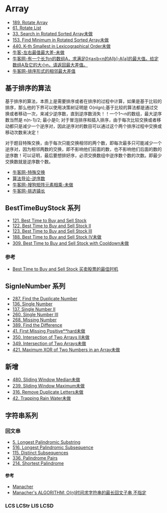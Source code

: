 # Array
 - [189. Rotate Array](https://leetcode.com/problems/rotate-array/#/description)
 - [61. Rotate List](https://leetcode.com/problems/rotate-list/#/description)
 - [33. Search in Rotated Sorted Array未做](https://leetcode.com/problems/search-in-rotated-sorted-array/#/description)
 - [153. Find Minimum in Rotated Sorted Array未做](https://leetcode.com/problems/find-minimum-in-rotated-sorted-array/#/description)
 - [440. K-th Smallest in Lexicographical Order未做](https://leetcode.com/problems/k-th-smallest-in-lexicographical-order/#/description)
 - [牛客-左右最值最大差-未做](https://www.nowcoder.com/practice/f5805cc389394cf69d89b29c0430ff27?tpId=49&&tqId=29359&rp=1&ru=/activity/oj&qru=/ta/2016test/question-ranking)
 - [牛客网-有一个长为n的数组A，求满足0≤a≤b<n的A[b]-A[a]的最大值。给定数组A及它的大小n，请返回最大差值。](https://www.nowcoder.com/practice/1f7675ae7a9e40e4bd04eb754b62fd00?tpId=49&tqId=29281&rp=1&ru=%2Factivity%2Foj&qru=%2Fta%2F2016test%2Fquestion-ranking&tPage=1)
 - [牛客网-排序形式的相邻最大差值](https://www.nowcoder.com/practice/376ede61d9654bc09dd7d9fa9a4b0bcd?tpId=49&tqId=29366&rp=1&ru=%2Factivity%2Foj&qru=%2Fta%2F2016test%2Fquestion-ranking&tPage=5)
 
## 基于排序的算法
基于排序的算法，本质上是需要排序或者在排序的过程中计算，如果是基于比较的排序，那么他的下界可以使用决策树证明是 O(nlgn);基于比较的算法都是通过交换或者移动一次，来减少逆序数，直到逆序数消失！！一个1～n的数组，最大逆序数当然是 n(n-1)/2; 最小是0; 对于冒泡排序和插入排序，由于每次比较交换或者移动都只是减少一个逆序对，因此逆序对的数目可以通过这个两个排序过程中交换或移动次数来决定！

对于题目特殊交换，由于每次只能交换相邻的两个数，即每次最多只可能减少一个逆序对，因为相邻两数的交换，即不影响他们前面的数，也不影响他们后面的数的逆序数！可以证明，最后要想排好序，必须交换数组中逆序数个数的次数。即最少交换数就是逆序数个数。
 - [牛客网-特殊交换](https://www.nowcoder.com/questionTerminal/a619f76bcd034124bb4ab726506364c9?toCommentId=106891)
 - [算法导论-逆序数]()
 - [牛客网-搜狗矩阵元素相乘-未做](https://www.nowcoder.com/questionTerminal/935fbb71542345ef87a7acc190e2577b?orderByHotValue=1&difficulty=00100&commentTags=C/C++)
 - [牛客网-挑选镇长](https://www.nowcoder.com/questionTerminal/01c630ecb9cf42738d37788c2a0fbc83)
 
## BestTimeBuyStock 系列
 - [121. Best Time to Buy and Sell Stock](https://leetcode.com/problems/best-time-to-buy-and-sell-stock/#/description)
 - [122. Best Time to Buy and Sell Stock II](https://leetcode.com/problems/best-time-to-buy-and-sell-stock-ii/#/description)
 - [123. Best Time to Buy and Sell Stock III](https://leetcode.com/problems/best-time-to-buy-and-sell-stock-iii/#/description)
 - [188. Best Time to Buy and Sell Stock IV未做](https://leetcode.com/problems/best-time-to-buy-and-sell-stock-iv/#/description)
 - [309. Best Time to Buy and Sell Stock with Cooldown未做](https://leetcode.com/problems/best-time-to-buy-and-sell-stock-with-cooldown/#/description)

### 参考
 - [Best Time to Buy and Sell Stock 买卖股票的最佳时机](https://segmentfault.com/a/1190000003483697)
 
## SignleNumber 系列
 - [287. Find the Duplicate Number](https://leetcode.com/problems/find-the-duplicate-number/#/solutions)
 - [136. Single Number](https://leetcode.com/problems/single-number/#/description)
 - [137. Single Number II](https://leetcode.com/problems/single-number-ii/#/description)
 - [260. Single Number III](https://leetcode.com/problems/single-number-iii/#/description)
 - [268. Missing Number](https://leetcode.com/problems/missing-number/#/description)
 - [389. Find the Difference](https://leetcode.com/problems/find-the-difference/#/description)
 - [41. First Missing Positive**hard未做](https://leetcode.com/problems/first-missing-positive/#/description)
 - [350. Intersection of Two Arrays II未做](https://leetcode.com/problems/intersection-of-two-arrays-ii/#/description)
 - [349. Intersection of Two Arrays未做](https://leetcode.com/problems/intersection-of-two-arrays/#/description)
 - [421. Maximum XOR of Two Numbers in an Array未做](https://leetcode.com/problems/maximum-xor-of-two-numbers-in-an-array/#/description)
## 新增
 - [480. Sliding Window Median未做](https://leetcode.com/problems/sliding-window-median/#/description)
 - [239. Sliding Window Maximum未做](https://leetcode.com/problems/sliding-window-maximum/#/description)
 - [316. Remove Duplicate Letters未做](https://leetcode.com/problems/remove-duplicate-letters/#/description)
 - [42. Trapping Rain Water未做](https://leetcode.com/problems/trapping-rain-water/#/description)
 
## 字符串系列
### 回文串
 - [5. Longest Palindromic Substring](https://leetcode.com/problems/longest-palindromic-substring/#/description)
 - [516. Longest Palindromic Subsequence](https://leetcode.com/problems/longest-palindromic-subsequence/#/description)
 - [115. Distinct Subsequences](https://leetcode.com/problems/distinct-subsequences/#/description)
 - [336. Palindrome Pairs](https://leetcode.com/problems/palindrome-pairs/#/description)
 - [214. Shortest Palindrome](https://leetcode.com/problems/shortest-palindrome/#/description)
 
#### 参考
 - [Manacher](https://github.com/julycoding/The-Art-Of-Programming-By-July/blob/master/ebook/zh/01.05.md)
 - [Manacher's ALGORITHM: O(n)时间求字符串的最长回文子串  不指定]()
### LCS LCStr LIS LCSD


